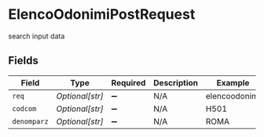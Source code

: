# ElencoOdonimiPostRequest

search input data


## Fields

| Field              | Type               | Required           | Description        | Example            |
| ------------------ | ------------------ | ------------------ | ------------------ | ------------------ |
| `req`              | *Optional[str]*    | :heavy_minus_sign: | N/A                | elencoodonimi      |
| `codcom`           | *Optional[str]*    | :heavy_minus_sign: | N/A                | H501               |
| `denomparz`        | *Optional[str]*    | :heavy_minus_sign: | N/A                | ROMA               |